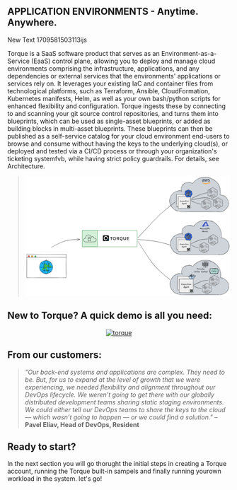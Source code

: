 
## APPLICATION ENVIRONMENTS - Anytime. Anywhere.
New Text 1709581503113ijs

Torque is a SaaS software product that serves as an Environment-as-a-Service (EaaS) control plane, allowing you to deploy and manage cloud environments comprising the infrastructure, applications, and any dependencies or external services that the environments' applications or services rely on. It leverages your existing IaC and container files from technological platforms, such as Terraform, Ansible, CloudFormation, Kubernetes manifests, Helm, as well as your own bash/python scripts for enhanced flexibility and configuration. Torque ingests these by connecting to and scanning your git source control repositories, and turns them into blueprints, which can be used as single-asset blueprints, or added as building blocks in multi-asset blueprints. These blueprints can then be published as a self-service catalog for your cloud environment end-users to browse and consume without having the keys to the underlying cloud(s), or deployed and tested via a CI/CD process or through your organization's ticketing systemfvb, while having strict policy guardrails. For details, see Architecture.

> ![Locale Dropdown](img/torque-high-level-architecture.png)


## New to Torque? A quick demo is all you need: 
<div align="center">
  <a href="https://youtu.be/kMbJ7IRDV7w"><img src="https://img.youtube.com/vi/kMbJ7IRDV7w/0.jpg" alt="torque"></img></a>
</div>


## From our customers:
> *"Our back-end systems and applications are complex. They need to be. But, for us to expand at the level of growth that we were experiencing, we needed flexibility and alignment throughout our DevOps lifecycle. We weren’t going to get there with our globally distributed development teams sharing static staging environments. We could either tell our DevOps teams to share the keys to the cloud — which wasn’t going to happen — or we could find a solution."* – **Pavel Eliav, Head of DevOps, Resident**

## Ready to start?
In the next section you will go thorught the initial steps in creating a Torque account, running the Torque built-in sampels and finally running yourown workload in the system. let's go!

 

